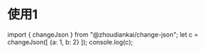 # 使用1

 import { changeJson } from "@zhoudiankai/change-json";
    let c = changeJson([ {a: 1, b: 2} ]);
	console.log(c);